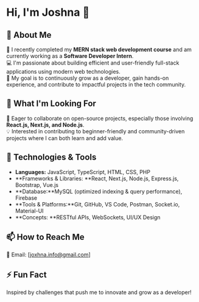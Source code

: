 # Hi, I'm Joshna 👋

## 🚀 About Me
🌱 I recently completed my **MERN stack web development course** and am currently working as a **Software Developer Intern**.  
💻 I'm passionate about building efficient and user-friendly full-stack applications using modern web technologies.  
🎯 My goal is to continuously grow as a developer, gain hands-on experience, and contribute to impactful projects in the tech community.

## 🤝 What I'm Looking For
🌟 Eager to collaborate on open-source projects, especially those involving **React.js, Next.js, and Node.js**.  
💡 Interested in contributing to beginner-friendly and community-driven projects where I can both learn and add value.

## 🔧 Technologies & Tools
- **Languages:** JavaScript, TypeScript,
HTML, CSS, PHP  
- **Frameworks & Libraries: **React, Next.js,
Node.js, Express.js, Bootstrap, Vue.js 
- **Database:**MySQL (optimized indexing &
query performance), Firebase  
- **Tools & Platforms:**Git, GitHub, VS Code,
Postman, Socket.io, Material-UI
- **Concepts: **RESTful APIs, WebSockets,
UI/UX Design

## 📫 How to Reach Me
📧 Email: [joxhna.info@gmail.com]

## ⚡ Fun Fact
Inspired by challenges that push me to innovate and grow as a developer!
